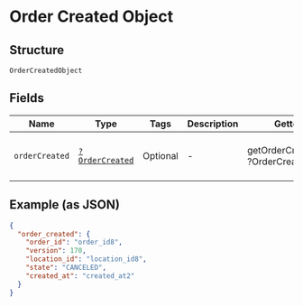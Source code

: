 
# Order Created Object

## Structure

`OrderCreatedObject`

## Fields

| Name | Type | Tags | Description | Getter | Setter |
|  --- | --- | --- | --- | --- | --- |
| `orderCreated` | [`?OrderCreated`](../../doc/models/order-created.md) | Optional | - | getOrderCreated(): ?OrderCreated | setOrderCreated(?OrderCreated orderCreated): void |

## Example (as JSON)

```json
{
  "order_created": {
    "order_id": "order_id8",
    "version": 170,
    "location_id": "location_id8",
    "state": "CANCELED",
    "created_at": "created_at2"
  }
}
```

